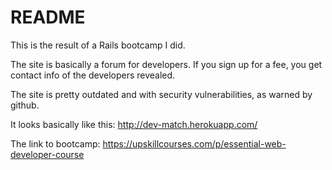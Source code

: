 # README

This is the result of a Rails bootcamp I did. 

The site is basically a forum for developers. If you sign up for a fee, you get contact info of the developers revealed. 

The site is pretty outdated and with security vulnerabilities, as warned by github.

It looks basically like this: http://dev-match.herokuapp.com/

The link to bootcamp: https://upskillcourses.com/p/essential-web-developer-course
